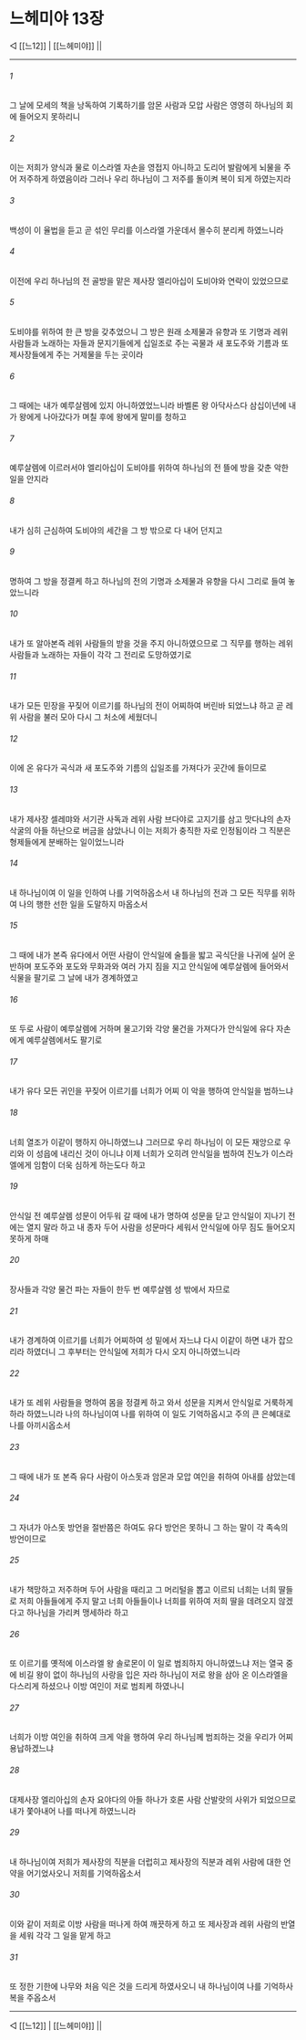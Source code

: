 # 느헤미야 13장

◁ [[느12]] | [[느헤미야]] ||
***

###### 1
그 날에 모세의 책을 낭독하여 기록하기를 암몬 사람과 모압 사람은 영영히 하나님의 회에 들어오지 못하리니

###### 2
이는 저희가 양식과 물로 이스라엘 자손을 영접지 아니하고 도리어 발람에게 뇌물을 주어 저주하게 하였음이라 그러나 우리 하나님이 그 저주를 돌이켜 복이 되게 하였는지라

###### 3
백성이 이 율법을 듣고 곧 섞인 무리를 이스라엘 가운데서 몰수히 분리케 하였느니라

###### 4
이전에 우리 하나님의 전 골방을 맡은 제사장 엘리아십이 도비야와 연락이 있었으므로

###### 5
도비야를 위하여 한 큰 방을 갖추었으니 그 방은 원래 소제물과 유향과 또 기명과 레위 사람들과 노래하는 자들과 문지기들에게 십일조로 주는 곡물과 새 포도주와 기름과 또 제사장들에게 주는 거제물을 두는 곳이라

###### 6
그 때에는 내가 예루살렘에 있지 아니하였었느니라 바벨론 왕 아닥사스다 삼십이년에 내가 왕에게 나아갔다가 며칠 후에 왕에게 말미를 청하고

###### 7
예루살렘에 이르러서야 엘리아십이 도비야를 위하여 하나님의 전 뜰에 방을 갖춘 악한 일을 안지라

###### 8
내가 심히 근심하여 도비야의 세간을 그 방 밖으로 다 내어 던지고

###### 9
명하여 그 방을 정결케 하고 하나님의 전의 기명과 소제물과 유향을 다시 그리로 들여 놓았느니라

###### 10
내가 또 알아본즉 레위 사람들의 받을 것을 주지 아니하였으므로 그 직무를 행하는 레위 사람들과 노래하는 자들이 각각 그 전리로 도망하였기로

###### 11
내가 모든 민장을 꾸짖어 이르기를 하나님의 전이 어찌하여 버린바 되었느냐 하고 곧 레위 사람을 불러 모아 다시 그 처소에 세웠더니

###### 12
이에 온 유다가 곡식과 새 포도주와 기름의 십일조를 가져다가 곳간에 들이므로

###### 13
내가 제사장 셀레먀와 서기관 사독과 레위 사람 브다야로 고지기를 삼고 맛다냐의 손자 삭굴의 아들 하난으로 버금을 삼았나니 이는 저희가 충직한 자로 인정됨이라 그 직분은 형제들에게 분배하는 일이었느니라

###### 14
내 하나님이여 이 일을 인하여 나를 기억하옵소서 내 하나님의 전과 그 모든 직무를 위하여 나의 행한 선한 일을 도말하지 마옵소서

###### 15
그 때에 내가 본즉 유다에서 어떤 사람이 안식일에 술틀을 밟고 곡식단을 나귀에 실어 운반하며 포도주와 포도와 무화과와 여러 가지 짐을 지고 안식일에 예루살렘에 들어와서 식물을 팔기로 그 날에 내가 경계하였고

###### 16
또 두로 사람이 예루살렘에 거하며 물고기와 각양 물건을 가져다가 안식일에 유다 자손에게 예루살렘에서도 팔기로

###### 17
내가 유다 모든 귀인을 꾸짖어 이르기를 너희가 어찌 이 악을 행하여 안식일을 범하느냐

###### 18
너희 열조가 이같이 행하지 아니하였느냐 그러므로 우리 하나님이 이 모든 재앙으로 우리와 이 성읍에 내리신 것이 아니냐 이제 너희가 오히려 안식일을 범하여 진노가 이스라엘에게 임함이 더욱 심하게 하는도다 하고

###### 19
안식일 전 예루살렘 성문이 어두워 갈 때에 내가 명하여 성문을 닫고 안식일이 지나기 전에는 열지 말라 하고 내 종자 두어 사람을 성문마다 세워서 안식일에 아무 짐도 들어오지 못하게 하매

###### 20
장사들과 각양 물건 파는 자들이 한두 번 예루살렘 성 밖에서 자므로

###### 21
내가 경계하여 이르기를 너희가 어찌하여 성 밑에서 자느냐 다시 이같이 하면 내가 잡으리라 하였더니 그 후부터는 안식일에 저희가 다시 오지 아니하였느니라

###### 22
내가 또 레위 사람들을 명하여 몸을 정결케 하고 와서 성문을 지켜서 안식일로 거룩하게 하라 하였느니라 나의 하나님이여 나를 위하여 이 일도 기억하옵시고 주의 큰 은혜대로 나를 아끼시옵소서

###### 23
그 때에 내가 또 본즉 유다 사람이 아스돗과 암몬과 모압 여인을 취하여 아내를 삼았는데

###### 24
그 자녀가 아스돗 방언을 절반쯤은 하여도 유다 방언은 못하니 그 하는 말이 각 족속의 방언이므로

###### 25
내가 책망하고 저주하며 두어 사람을 때리고 그 머리털을 뽑고 이르되 너희는 너희 딸들로 저희 아들들에게 주지 말고 너희 아들들이나 너희를 위하여 저희 딸을 데려오지 않겠다고 하나님을 가리켜 맹세하라 하고

###### 26
또 이르기를 옛적에 이스라엘 왕 솔로몬이 이 일로 범죄하지 아니하였느냐 저는 열국 중에 비길 왕이 없이 하나님의 사랑을 입은 자라 하나님이 저로 왕을 삼아 온 이스라엘을 다스리게 하셨으나 이방 여인이 저로 범죄케 하였나니

###### 27
너희가 이방 여인을 취하여 크게 악을 행하여 우리 하나님께 범죄하는 것을 우리가 어찌 용납하겠느냐

###### 28
대제사장 엘리아십의 손자 요야다의 아들 하나가 호론 사람 산발랏의 사위가 되었으므로 내가 쫓아내어 나를 떠나게 하였느니라

###### 29
내 하나님이여 저희가 제사장의 직분을 더럽히고 제사장의 직분과 레위 사람에 대한 언약을 어기었사오니 저희를 기억하옵소서

###### 30
이와 같이 저희로 이방 사람을 떠나게 하여 깨끗하게 하고 또 제사장과 레위 사람의 반열을 세워 각각 그 일을 맡게 하고

###### 31
또 정한 기한에 나무와 처음 익은 것을 드리게 하였사오니 내 하나님이여 나를 기억하사 복을 주옵소서

***
◁ [[느12]] | [[느헤미야]] ||